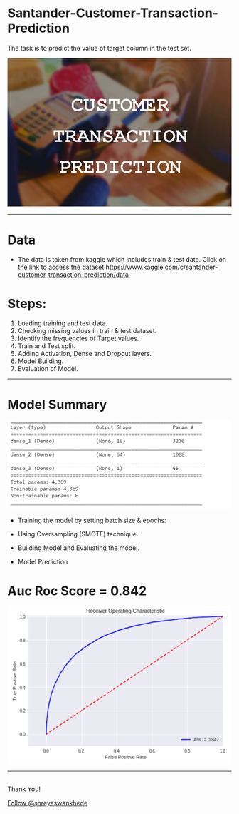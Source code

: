 # Santander-Customer-Transaction-Prediction
The task is to predict the value of target column in the test set.

![alt text](https://github.com/shreyaswankhede/Santander-Customer-Transaction-Prediction/blob/master/21.PNG
 "Correlation between features")


***

# Data

* The data is taken from kaggle which includes train & test data. Click on the link to access the dataset https://www.kaggle.com/c/santander-customer-transaction-prediction/data

# Steps:

1. Loading training and test data.
2. Checking missing values in train & test dataset.
3. Identify the frequencies of Target values. 
4. Train and Test split.
5. Adding Activation, Dense and Dropout layers.
6. Model Building.
8. Evaluation of Model. 

***

# Model Summary

![alt text](https://github.com/shreyaswankhede/Santander-Customer-Transaction-Prediction/blob/master/22.PNG
 "Correlation between features")

* Training the model by setting batch size & epochs:

* Using Oversampling (SMOTE) technique.

* Building Model and Evaluating the model.

* Model Prediction

# Auc Roc Score = 0.842

![alt text](https://github.com/shreyaswankhede/Santander-Customer-Transaction-Prediction/blob/master/23.PNG
 "Correlation between features")

***


<br>Thank You!	
<p><!-- Place this tag where you want the button to render. -->
<a class="github-button" href="https://github.com/shreyaswankhede" aria-label="Follow @shreyaswankhede on GitHub">Follow @shreyaswankhede</a>
